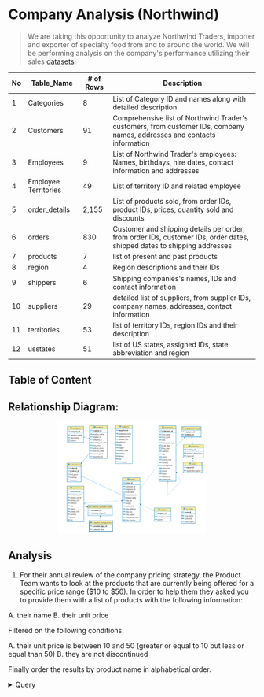

# Company Analysis (Northwind)

>We are taking this opportunity to analyze Northwind Traders, importer and exporter of specialty food from and to around the world. We will be performing analysis on the company's performance utilizing their sales [datasets](/Northwind_Dataset.sql).

| No  |      Table_Name      | # of Rows |                                                       Description                                                        |
| --- | -------------------- | --------- | ------------------------------------------------------------------------------------------------------------------------ |
| 1   | Categories           | 8         | List of Category ID and names along with detailed description                                                            |
| 2   | Customers            | 91        | Comprehensive list of Northwind Trader's customers, from customer IDs, company names, addresses and contacts information |
| 3   | Employees            | 9         | List of Northwind Trader's employees: Names, birthdays, hire dates, contact information and addresses                    |
| 4   | Employee Territories | 49        | List of territory ID and related employee                                                                                |
| 5   | order_details        | 2,155     | List of products sold, from order IDs, product IDs, prices, quantity sold and discounts                                  |
| 6 | orders |  830 | Customer and shipping details per order, from order IDs, customer IDs, order dates, shipped dates to shipping addresses
| 7 | products | 7 | list of present and past products |
| 8 | region | 4 | Region descriptions and their IDs |
| 9 | shippers | 6 | Shipping companies's names, IDs and contact information |
|10 | suppliers | 29 | detailed list of suppliers, from supplier IDs, company names, addresses, contact information |
| 11 | territories | 53 | list of territory IDs, region IDs and their description |
| 12 | usstates | 51 | list of US states, assigned IDs, state abbreviation and region |

## Table of Content

## Relationship Diagram:
<p align="center">
    <img width=60% height=60%" src="/Images/Relationship_Diagram.png">


## Analysis
1. For their annual review of the company pricing strategy, the Product Team wants to look at the products that are currently being offered for a specific price range ($10 to $50). In order to help them they asked you to provide them with a list of products with the following information:

A. their name
B. their unit price

Filtered on the following conditions:

A. their unit price is between 10 and 50 (greater or equal to 10 but less or equal than 50)
B. they are not discontinued

Finally order the results by product name in alphabetical order.

<details>
<summary>
Query
</summary>

